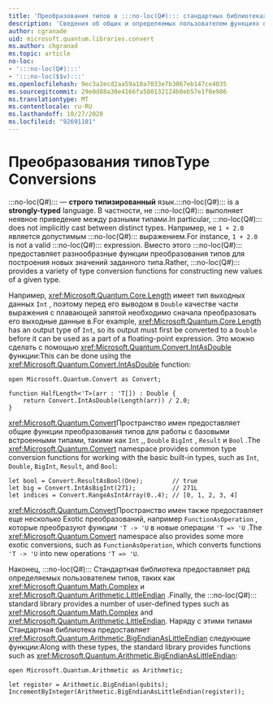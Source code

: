 ```yaml
---
title: 'Преобразования типов в :::no-loc(Q#)::: стандартных библиотеках'
description: 'Сведения об общих и определяемых пользователем функциях преобразования типов в :::no-loc(Q#)::: стандартных библиотеках.'
author: cgranade
uid: microsoft.quantum.libraries.convert
ms.author: chgranad
ms.topic: article
no-loc:
- ':::no-loc(Q#):::'
- ':::no-loc($$v):::'
ms.openlocfilehash: 9ec3a2ecd2aa59a10a7033e7b3067eb147ce4035
ms.sourcegitcommit: 29e0d88a30e4166fa580132124b0eb57e1f0e986
ms.translationtype: MT
ms.contentlocale: ru-RU
ms.lasthandoff: 10/27/2020
ms.locfileid: "92691101"
---
```

# <a name="type-conversions"></a><span data-ttu-id="5d3f9-103">Преобразования типов</span><span class="sxs-lookup"><span data-stu-id="5d3f9-103">Type Conversions</span></span> #

<span data-ttu-id="5d3f9-104">:::no-loc(Q#)::: — **строго типизированный** язык.</span><span class="sxs-lookup"><span data-stu-id="5d3f9-104">:::no-loc(Q#)::: is a **strongly-typed** language.</span></span>
<span data-ttu-id="5d3f9-105">В частности, не :::no-loc(Q#)::: выполняет неявное приведение между разными типами.</span><span class="sxs-lookup"><span data-stu-id="5d3f9-105">In particular, :::no-loc(Q#)::: does not implicitly cast between distinct types.</span></span> <span data-ttu-id="5d3f9-106">Например, не `1 + 2.0` является допустимым :::no-loc(Q#)::: выражением.</span><span class="sxs-lookup"><span data-stu-id="5d3f9-106">For instance, `1 + 2.0` is not a valid :::no-loc(Q#)::: expression.</span></span>
<span data-ttu-id="5d3f9-107">Вместо этого :::no-loc(Q#)::: предоставляет разнообразные функции преобразования типов для построения новых значений заданного типа.</span><span class="sxs-lookup"><span data-stu-id="5d3f9-107">Rather, :::no-loc(Q#)::: provides a variety of type conversion functions for constructing new values of a given type.</span></span>

<span data-ttu-id="5d3f9-108">Например, <xref:Microsoft.Quantum.Core.Length> имеет тип выходных данных `Int` , поэтому перед его выводом в `Double` качестве части выражения с плавающей запятой необходимо сначала преобразовать его выходные данные в.</span><span class="sxs-lookup"><span data-stu-id="5d3f9-108">For example, <xref:Microsoft.Quantum.Core.Length> has an output type of `Int`, so its output must first be converted to a `Double` before it can be used as a part of a floating-point expression.</span></span>
<span data-ttu-id="5d3f9-109">Это можно сделать с помощью <xref:Microsoft.Quantum.Convert.IntAsDouble> функции:</span><span class="sxs-lookup"><span data-stu-id="5d3f9-109">This can be done using the <xref:Microsoft.Quantum.Convert.IntAsDouble> function:</span></span>

```qsharp
open Microsoft.Quantum.Convert as Convert;

function HalfLength<'T>(arr : 'T[]) : Double {
    return Convert.IntAsDouble(Length(arr)) / 2.0;
}
```

<span data-ttu-id="5d3f9-110"><xref:Microsoft.Quantum.Convert>Пространство имен предоставляет общие функции преобразования типов для работы с базовыми встроенными типами, такими как `Int` ,, `Double` `BigInt` , `Result` и `Bool` .</span><span class="sxs-lookup"><span data-stu-id="5d3f9-110">The <xref:Microsoft.Quantum.Convert> namespace provides common type conversion functions for working with the basic built-in types, such as `Int`, `Double`, `BigInt`, `Result`, and `Bool`:</span></span>

```qsharp
let bool = Convert.ResultAsBool(One);        // true
let big = Convert.IntAsBigInt(271);          // 271L
let indices = Convert.RangeAsIntArray(0..4); // [0, 1, 2, 3, 4]
```

<span data-ttu-id="5d3f9-111"><xref:Microsoft.Quantum.Convert>Пространство имен также предоставляет еще несколько Exotic преобразований, например `FunctionAsOperation` , которые преобразуют функции `'T -> 'U` в новые операции `'T => 'U` .</span><span class="sxs-lookup"><span data-stu-id="5d3f9-111">The <xref:Microsoft.Quantum.Convert> namespace also provides some more exotic conversions, such as `FunctionAsOperation`, which converts functions `'T -> 'U` into new operations `'T => 'U`.</span></span>

<span data-ttu-id="5d3f9-112">Наконец, :::no-loc(Q#)::: Стандартная библиотека предоставляет ряд определяемых пользователем типов, таких как <xref:Microsoft.Quantum.Math.Complex> и <xref:Microsoft.Quantum.Arithmetic.LittleEndian> .</span><span class="sxs-lookup"><span data-stu-id="5d3f9-112">Finally, the :::no-loc(Q#)::: standard library provides a number of user-defined types such as <xref:Microsoft.Quantum.Math.Complex> and <xref:Microsoft.Quantum.Arithmetic.LittleEndian>.</span></span>
<span data-ttu-id="5d3f9-113">Наряду с этими типами Стандартная библиотека предоставляет <xref:Microsoft.Quantum.Arithmetic.BigEndianAsLittleEndian> следующие функции:</span><span class="sxs-lookup"><span data-stu-id="5d3f9-113">Along with these types, the standard library provides functions such as <xref:Microsoft.Quantum.Arithmetic.BigEndianAsLittleEndian>:</span></span>

```:::no-loc(Q#):::
open Microsoft.Quantum.Arithmetic as Arithmetic;

let register = Arithmetic.BigEndian(qubits);
IncrementByInteger(Arithmetic.BigEndianAsLittleEndian(register));
```
